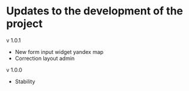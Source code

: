 Updates to the development of the project
==============

v 1.0.1
  * New form input widget yandex map
  * Correction layout admin

v 1.0.0
  * Stability